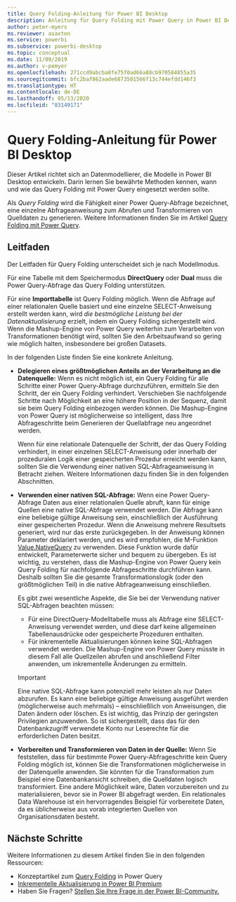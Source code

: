 ```yaml
---
title: Query Folding-Anleitung für Power BI Desktop
description: Anleitung für Query Folding mit Power Query in Power BI Desktop
author: peter-myers
ms.reviewer: asaxton
ms.service: powerbi
ms.subservice: powerbi-desktop
ms.topic: conceptual
ms.date: 11/09/2019
ms.author: v-pemyer
ms.openlocfilehash: 271ccd9abcba8fe75f0ad66a88cb970584855a35
ms.sourcegitcommit: bfc2baf862aade6873501566f13c744efdd146f3
ms.translationtype: HT
ms.contentlocale: de-DE
ms.lasthandoff: 05/13/2020
ms.locfileid: "83149171"
---
```

# <a name="query-folding-guidance-in-power-bi-desktop"></a>Query Folding-Anleitung für Power BI Desktop

Dieser Artikel richtet sich an Datenmodellierer, die Modelle in Power BI Desktop entwickeln. Darin lernen Sie bewährte Methoden kennen, wann und wie das Query Folding mit Power Query eingesetzt werden sollte.

Als _Query Folding_ wird die Fähigkeit einer Power Query-Abfrage bezeichnet, eine einzelne Abfrageanweisung zum Abrufen und Transformieren von Quelldaten zu generieren. Weitere Informationen finden Sie im Artikel [Query Folding mit Power Query](/power-query/power-query-folding).

## <a name="guidance"></a>Leitfaden

Der Leitfaden für Query Folding unterscheidet sich je nach Modellmodus.

Für eine Tabelle mit dem Speichermodus **DirectQuery** oder **Dual** muss die Power Query-Abfrage das Query Folding unterstützen.

Für eine **Importtabelle** ist Query Folding möglich. Wenn die Abfrage auf einer relationalen Quelle basiert und eine einzelne SELECT-Anweisung erstellt werden kann, wird _die bestmögliche Leistung bei der Datenaktualisierung_ erzielt, indem ein Query Folding sichergestellt wird. Wenn die Mashup-Engine von Power Query weiterhin zum Verarbeiten von Transformationen benötigt wird, sollten Sie den Arbeitsaufwand so gering wie möglich halten, insbesondere bei großen Datasets.

In der folgenden Liste finden Sie eine konkrete Anleitung.

- **Delegieren eines größtmöglichen Anteils an der Verarbeitung an die Datenquelle:** Wenn es nicht möglich ist, ein Query Folding für alle Schritte einer Power Query-Abfrage durchzuführen, ermitteln Sie den Schritt, der ein Query Folding verhindert. Verschieben Sie nachfolgende Schritte nach Möglichkeit an eine höhere Position in der Sequenz, damit sie beim Query Folding einbezogen werden können. Die Mashup-Engine von Power Query ist möglicherweise so intelligent, dass Ihre Abfrageschritte beim Generieren der Quellabfrage neu angeordnet werden.

    Wenn für eine relationale Datenquelle der Schritt, der das Query Folding verhindert, in einer einzelnen SELECT-Anweisung oder innerhalb der prozeduralen Logik einer gespeicherten Prozedur erreicht werden kann, sollten Sie die Verwendung einer nativen SQL-Abfrageanweisung in Betracht ziehen. Weitere Informationen dazu finden Sie in den folgenden Abschnitten.

- **Verwenden einer nativen SQL-Abfrage:** Wenn eine Power Query-Abfrage Daten aus einer relationalen Quelle abruft, kann für einige Quellen eine native SQL-Abfrage verwendet werden. Die Abfrage kann eine beliebige gültige Anweisung sein, einschließlich der Ausführung einer gespeicherten Prozedur. Wenn die Anweisung mehrere Resultsets generiert, wird nur das erste zurückgegeben. In der Anweisung können Parameter deklariert werden, und es wird empfohlen, die M-Funktion [Value.NativeQuery](/powerquery-m/value-nativequery) zu verwenden. Diese Funktion wurde dafür entwickelt, Parameterwerte sicher und bequem zu übergeben. Es ist wichtig, zu verstehen, dass die Mashup-Engine von Power Query kein Query Folding für nachfolgende Abfrageschritte durchführen kann. Deshalb sollten Sie die gesamte Transformationslogik (oder den größtmöglichen Teil) in die native Abfrageanweisung einschließen.

    Es gibt zwei wesentliche Aspekte, die Sie bei der Verwendung nativer SQL-Abfragen beachten müssen:

    - Für eine DirectQuery-Modelltabelle muss als Abfrage eine SELECT-Anweisung verwendet werden, und diese darf keine allgemeinen Tabellenausdrücke oder gespeicherte Prozeduren enthalten.
    - Für inkrementelle Aktualisierungen können keine SQL-Abfragen verwendet werden. Die Mashup-Engine von Power Query müsste in diesem Fall alle Quellzeilen abrufen und anschließend Filter anwenden, um inkrementelle Änderungen zu ermitteln.

    > [!IMPORTANT]
    > Eine native SQL-Abfrage kann potenziell mehr leisten als nur Daten abzurufen. Es kann eine beliebige gültige Anweisung ausgeführt werden (möglicherweise auch mehrmals) – einschließlich von Anweisungen, die Daten ändern oder löschen. Es ist wichtig, das Prinzip der geringsten Privilegien anzuwenden. So ist sichergestellt, dass das für den Datenbankzugriff verwendete Konto nur Leserechte für die erforderlichen Daten besitzt.

- **Vorbereiten und Transformieren von Daten in der Quelle:** Wenn Sie feststellen, dass für bestimmte Power Query-Abfrageschritte kein Query Folding möglich ist, können Sie die Transformationen möglicherweise in der Datenquelle anwenden. Sie könnten für die Transformation zum Beispiel eine Datenbankansicht schreiben, die Quelldaten logisch transformiert. Eine andere Möglichkeit wäre, Daten vorzubereiten und zu materialisieren, bevor sie in Power BI abgefragt werden. Ein relationales Data Warehouse ist ein hervorragendes Beispiel für vorbereitete Daten, da es üblicherweise aus vorab integrierten Quellen von Organisationsdaten besteht.

## <a name="next-steps"></a>Nächste Schritte

Weitere Informationen zu diesem Artikel finden Sie in den folgenden Ressourcen:

- Konzeptartikel zum [Query Folding](/power-query/power-query-folding) in Power Query
- [Inkrementelle Aktualisierung in Power BI Premium](../admin/service-premium-incremental-refresh.md)
- Haben Sie Fragen? [Stellen Sie Ihre Frage in der Power BI-Community.](https://community.powerbi.com/)
